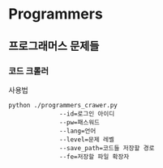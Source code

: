 # Programmers

## 프로그래머스 문제들


### 코드 크롤러

사용법
```
python ./programmers_crawer.py 
              --id=로그인 아이디
              --pw=패스워드 
              --lang=언어
              --level=문제 레벨
              --save_path=코드들 저장할 경로
              --fe=저장할 파일 확장자
```
